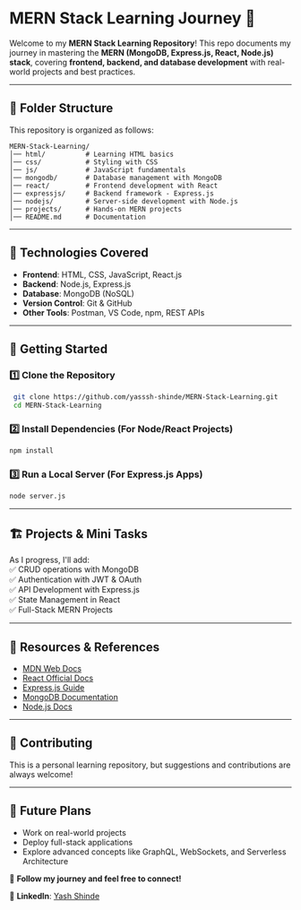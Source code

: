 # MERN Stack Learning Journey 🚀  

Welcome to my **MERN Stack Learning Repository**! This repo documents my journey in mastering the **MERN (MongoDB, Express.js, React, Node.js) stack**, covering **frontend, backend, and database development** with real-world projects and best practices.  

---

## 📁 Folder Structure  

This repository is organized as follows:  

```
MERN-Stack-Learning/
│── html/          # Learning HTML basics
│── css/           # Styling with CSS
│── js/            # JavaScript fundamentals
│── mongodb/       # Database management with MongoDB
│── react/         # Frontend development with React
│── expressjs/     # Backend framework - Express.js
│── nodejs/        # Server-side development with Node.js
│── projects/      # Hands-on MERN projects
│── README.md      # Documentation
```

---

## 🚀 Technologies Covered  

- **Frontend**: HTML, CSS, JavaScript, React.js  
- **Backend**: Node.js, Express.js  
- **Database**: MongoDB (NoSQL)  
- **Version Control**: Git & GitHub  
- **Other Tools**: Postman, VS Code, npm, REST APIs  

---

## 📌 Getting Started  

### 1️⃣ Clone the Repository  
```sh
 git clone https://github.com/yasssh-shinde/MERN-Stack-Learning.git
 cd MERN-Stack-Learning
```

### 2️⃣ Install Dependencies (For Node/React Projects)  
```sh
npm install
```

### 3️⃣ Run a Local Server (For Express.js Apps)  
```sh
node server.js
```

---

## 🏗 Projects & Mini Tasks  

As I progress, I'll add:  
✅ CRUD operations with MongoDB  
✅ Authentication with JWT & OAuth  
✅ API Development with Express.js  
✅ State Management in React  
✅ Full-Stack MERN Projects  

---

## 📖 Resources & References  

- [MDN Web Docs](https://developer.mozilla.org/en-US/)  
- [React Official Docs](https://react.dev/)  
- [Express.js Guide](https://expressjs.com/)  
- [MongoDB Documentation](https://www.mongodb.com/docs/)  
- [Node.js Docs](https://nodejs.org/en/docs/)  

---

## 🙌 Contributing  

This is a personal learning repository, but suggestions and contributions are always welcome!  

---

## 🎯 Future Plans  
- Work on real-world projects  
- Deploy full-stack applications  
- Explore advanced concepts like GraphQL, WebSockets, and Serverless Architecture  

🚀 **Follow my journey and feel free to connect!**  

📌 **LinkedIn**: [Yash Shinde](https://www.linkedin.com/in/yasssh-shinde/)
